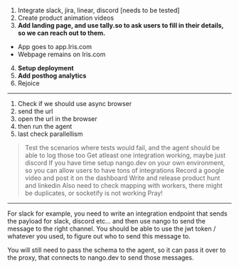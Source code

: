 1. Integrate slack, jira, linear, discord [needs to be tested]
2. Create product animation videos
3. **Add landing page, and use tally.so to ask users to fill in their details, so we can reach out to them.**
  - App goes to app.Iris.com
  - Webpage remains on Iris.com
4. **Setup deployment**
5. **Add posthog analytics**
6. Rejoice


---



1. Check if we should use async browser 
2. send the url
3. open the url in the browser
4. then run the agent
5. last check parallellism


> Test the scenarios where tests would fail, and the agent should be able to log those too
> Get atleast one integration working, maybe just discord
> If you have time setup nango.dev on your own environment, so you can allow users to have tons of integrations
> Record a google video and post it on the dashboard
> Write and release product hunt and linkedin
> Also need to check mapping with workers, there might be duplicates, or socketify is not working
> Pray!



----


For slack for example, you need to write an integration endpoint that sends the payload for slack, discord etc... and then use nango to send the message to the right channel. You should be able to use the jwt token / whatever you used, to figure out who to send this message to.


You will still need to pass the schema to the agent, so it can pass it over to the proxy, that connects to nango.dev to send those messages.
